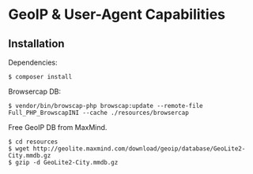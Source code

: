 # GeoIP & User-Agent Capabilities

## Installation

Dependencies:
```
$ composer install
```

Browsercap DB:
```
$ vendor/bin/browscap-php browscap:update --remote-file Full_PHP_BrowscapINI --cache ./resources/browsercap
```

Free GeoIP DB from MaxMind.
```
$ cd resources
$ wget http://geolite.maxmind.com/download/geoip/database/GeoLite2-City.mmdb.gz
$ gzip -d GeoLite2-City.mmdb.gz
```
